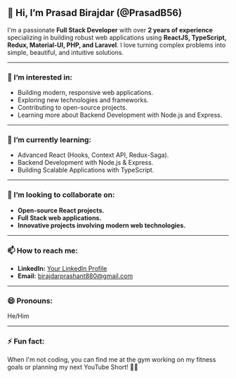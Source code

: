 ## 👋 Hi, I’m Prasad Birajdar (@PrasadB56)

I'm a passionate **Full Stack Developer** with over **2 years of experience** specializing in building robust web applications using **ReactJS, TypeScript, Redux, Material-UI, PHP, and Laravel**. I love turning complex problems into simple, beautiful, and intuitive solutions.

---

### 👀 I’m interested in:
- Building modern, responsive web applications.
- Exploring new technologies and frameworks.
- Contributing to open-source projects.
- Learning more about Backend Development with Node.js and Express.

---

### 🌱 I’m currently learning:
- Advanced React (Hooks, Context API, Redux-Saga).
- Backend Development with Node.js & Express.
- Building Scalable Applications with TypeScript.

---

### 💞️ I’m looking to collaborate on:
- **Open-source React projects.**
- **Full Stack web applications.**
- **Innovative projects involving modern web technologies.**

---

### 📫 How to reach me:
- **LinkedIn:** [Your LinkedIn Profile](https://www.linkedin.com/in/prasadbirajdar/)
- **Email:** birajdarprashant880@gmail.com

---

### 😄 Pronouns:
He/Him

---

### ⚡ Fun fact:
When I'm not coding, you can find me at the gym working on my fitness goals or planning my next YouTube Short! 💪🎥


